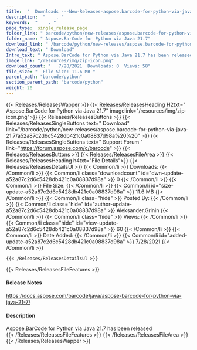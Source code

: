 ```yaml
---
title:  "  Downloads ---New-Releases-aspose.barcode-for-python-via-java-21.7 . " 
description:  "    . " 
keywords:  "    . " 
page_type:  single_release_page
folder_link: " barcode/python/new-releases/aspose.barcode-for-python-via-java-21.7/"
folder_name: " Aspose.BarCode for Python via Java 21.7"
download_link: " /barcode/python/new-releases/aspose.barcode-for-python-via-java-21.7/a52a87c2d6c5428db421c0a08837d98a"
download_text: " Download"
Intro_text: " Aspose.BarCode for Python via Java 21.7 has been released"
image_link: "/resources/img/zip-icon.png"
download_count: "   7/28/2021  Downloads: 0  Views: 58"
file_size: "  File Size: 11.6 MB "
parent_path: "barcode/python"
section_parent_path: "barcode/python"
weight: 20
---
```


{{< Releases/ReleasesWapper >}}
  {{< Releases/ReleasesHeading H2txt=" Aspose.BarCode for Python via Java 21.7" imagelink="/resources/img/zip-icon.png">}}
  {{< Releases/ReleasesButtons >}}
    {{< Releases/ReleasesSingleButtons text=" Download" link="/barcode/python/new-releases/aspose.barcode-for-python-via-java-21.7/a52a87c2d6c5428db421c0a08837d98a%20%20" >}}
    {{< Releases/ReleasesSingleButtons text=" Support Forum " link="https://forum.aspose.com/c/barcode" >}}
  {{< Releases/ReleasesButtons >}}
  {{< Releases/ReleasesFileArea >}}
    {{< Releases/ReleasesHeading h4txt="File Details">}}
    {{< Releases/ReleasesDetailsUl >}}
            {{< Common/li  >}} Downloads: {{< /Common/li >}} 
      {{< Common/li class="downloadcount" id="dwn-update-a52a87c2d6c5428db421c0a08837d98a" >}} 0 {{< /Common/li >}} 
      {{< Common/li  >}} File Size: {{< /Common/li >}} 
      {{< Common/li id="size-update-a52a87c2d6c5428db421c0a08837d98a" >}} 11.6 MB {{< /Common/li >}} 
      {{< Common/li  class="hide" >}} Posted By: {{< /Common/li >}} 
      {{< Common/li class="hide" id="author-update-a52a87c2d6c5428db421c0a08837d98a" >}} Aleksander.Grinin {{< /Common/li >}} 
      {{< Common/li class="hide"  >}} Views: {{< /Common/li >}} 
      {{< Common/li class="hide" id="view-update-a52a87c2d6c5428db421c0a08837d98a" >}} 60 {{< /Common/li >}} 
      {{< Common/li  >}} Date Added: {{< /Common/li >}} 
      {{< Common/li id="added-update-a52a87c2d6c5428db421c0a08837d98a" >}} 7/28/2021 {{< /Common/li >}} 

    {{< /Releases/ReleasesDetailsUl >}}

  {{< Releases/ReleasesFileFeatures >}}
      <h4>Release Notes</h4><div><a href="https://docs.aspose.com/barcode/java/aspose-barcode-for-python-via-java-21-7/">https://docs.aspose.com/barcode/java/aspose-barcode-for-python-via-java-21-7/</a></div><h4>Description</h4><div class="HTMLDescription">Aspose.BarCode for Python via Java 21.7 has been released</div>
  {{< /Releases/ReleasesFileFeatures >}}
 {{< /Releases/ReleasesFileArea >}}
{{< /Releases/ReleasesWapper >}}


